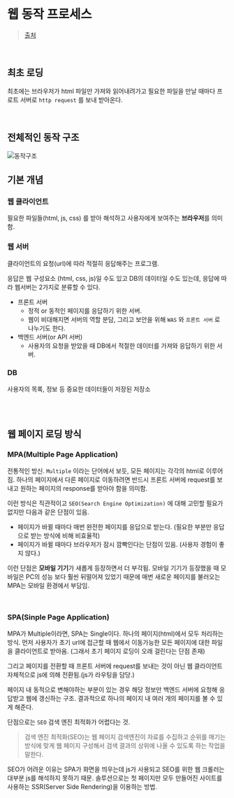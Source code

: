 # 웹 동작 프로세스

> [출처](https://velog.io/@0307kwon/%EC%9B%B9%EC%9D%80-%EC%96%B4%EB%96%BB%EA%B2%8C-%EB%8F%99%EC%9E%91%ED%95%A0%EA%B9%8C-1.-%EC%82%AC%EC%9A%A9%EC%9E%90%EA%B0%80-%EC%9B%B9%ED%8E%98%EC%9D%B4%EC%A7%80%EB%A5%BC-%EB%B3%B4%EA%B8%B0%EA%B9%8C%EC%A7%80)

<br/>

## 최초 로딩

최초에는 브라우저가 html 파일만 가져와 읽어내려가고 필요한 파일을 만날 때마다 프로트 서버로 `http request` 를 보내 받아온다.

<br/>

## 전체적인 동작 구조

![동작구조](https://user-images.githubusercontent.com/59427983/116846548-73b4e580-ac23-11eb-902f-dae550468c9d.png)

## 기본 개념

### 웹 클라이언트

필요한 파일들(html, js, css) 를 받아 해석하고 사용자에게 보여주는 **브라우저**를 의미함.

### 웹 서버

클라이언트의 요청(url)에 따라 적절히 응답해주는 프로그램.

응답은 웹 구성요소 (html, css, js)일 수도 있고 DB의 데이터일 수도 있는데, 응답에 따라 웹서버는 2가지로 분류할 수 있다.

- 프론트 서버
  - 정적 or 동적인 페이지를 응답하기 위한 서버.
  - 웹이 비대해지면 서버의 역할 분담, 그리고 보안을 위해 `WAS` 와 `프론트 서버` 로 나누기도 한다.
- 백엔드 서버(or API 서버)
  - 사용자의 요청을 받았을 때 DB에서 적절한 데이터를 가져와 응답하기 위한 서버.

### DB

사용자의 목록, 정보 등 중요한 데이터들이 저장된 저장소

<br/>

<br/>

## 웹 페이지 로딩 방식

### MPA(Multiple Page Application)

전통적인 방신. `Multiple` 이라는 단어에서 보듯, 모든 페이지는 각각의 html로 이루어짐. 하나의 페이지에서 다른 페이지로 이동하려면 반드시 프론트 서버에 request를 보내고 원하는 페이지의 response를 받아야 함을 의미함.

이런 방식은 직관적이고 `SEO(Search Engine Optimization)` 에 대해 고민할 필요가 없지만 다음과 같은 단점이 있음.

- 페이지가 바뀔 때마다 매번 완전한 페이지를 응답으로 받는다. (필요한 부분만 응답으로 받는 방식에 비해 비효율적)
- 페이지가 바뀔 때마다 브라우저가 잠시 깜빡인다는 단점이 있음. (사용자 경험이 좋지 않다.)

이런 단점은 **모바일 기기**가 새롭게 등장하면서 더 부각됨. 모바일 기기가 등장했을 때 모바일은 PC의 성능 보다 훨씬 뒤떨어져 있었기 때문에 매번 새로운 페이지를 불러오는 MPA는 모바일 환경에서 부담임.

<br/>

### SPA(Sinple Page Application)

MPA가 Multiple이라면, SPA는 Single이다. 하나의 페이지(html)에서 모두 처리하는 방식. 먼저 사용자가 초기 url에 접근할 때 웹에서 이동가능한 모든 페이지에 대한 파일을 클라이언트로 받아옴. (그래서 초기 페이지 로딩이 오래 걸린다는 단점 존재)

그리고 페이지를 전환할 때 프론트 서버에 request를 보내는 것이 아닌 웹 클라이언트 자체적으로 js에 의해 전환됨.(js가 라우팅을 담당.)

페이지 내 동적으로 변해야하는 부분이 있는 경우 해당 정보만 백엔드 서버에 요청해 응답받고 웹에 갱신하는 구조. 결과적으로 하나의 페이지 내 여러 개의 페이지를 볼 수 있게 해준다.

단점으로는 `SEO` 검색 엔진 최적화가 어렵다는 것.

> 검색 엔진 최적화(SEO)는 웹 페이지 검색엔진이 자료를 수집하고 순위를 매기는 방식에 맞게 웹 페이지 구성해서 검색 결과의 상위에 나올 수 있도록 하는 작업을 말한다.

SEO가 어려운 이유는 SPA가 화면을 띄우는데 js가 사용되고 SEO를 위한 웹 크롤러는 대부분 js를 해석하지 못하기 때문. 솔루션으로는 첫 페이지만 모두 만들어진 사이트를 사용하는 SSR(Server Side Rendering)을 이용하는 방법.